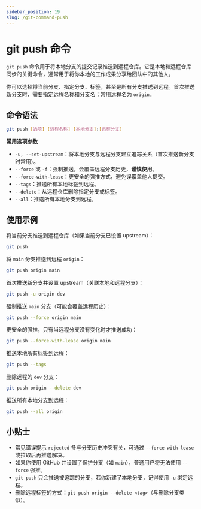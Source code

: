```yaml
---
sidebar_position: 19
slug: /git-command-push
---
```


# git push 命令

`git push` 命令用于将本地分支的提交记录推送到远程仓库。它是本地和远程仓库同步的关键命令，通常用于将你本地的工作成果分享给团队中的其他人。

你可以选择将当前分支、指定分支、标签，甚至是所有分支推送到远程。首次推送新分支时，需要指定远程名称和分支名；常用远程名为 `origin`。



## 命令语法

```bash
git push [选项] [远程名称] [本地分支]:[远程分支]
```

**常用选项参数**

- `-u, --set-upstream`：将本地分支与远程分支建立追踪关系（首次推送新分支时常用）。
- `--force` 或 `-f`：强制推送，会覆盖远程分支历史，**谨慎使用**。
- `--force-with-lease`：更安全的强推方式，避免误覆盖他人提交。
- `--tags`：推送所有本地标签到远程。
- `--delete`：从远程仓库删除指定分支或标签。
- `--all`：推送所有本地分支到远程。



## 使用示例

将当前分支推送到远程仓库（如果当前分支已设置 upstream）：

```bash
git push
```

将 `main` 分支推送到远程 `origin`：

```bash
git push origin main
```

首次推送新分支并设置 upstream（关联本地和远程分支）：

```bash
git push -u origin dev
```

强制推送 `main` 分支（可能会覆盖远程历史）：

```bash
git push --force origin main
```

更安全的强推，只有当远程分支没有变化时才推送成功：

```bash
git push --force-with-lease origin main
```

推送本地所有标签到远程：

```bash
git push --tags
```

删除远程的 `dev` 分支：

```bash
git push origin --delete dev
```

推送所有本地分支到远程：

```bash
git push --all origin
```



## 小贴士

- 常见错误提示 `rejected` 多与分支历史冲突有关，可通过 `--force-with-lease` 或拉取后再推送解决。
- 如果你使用 GitHub 并设置了保护分支（如 `main`），普通用户将无法使用 `--force` 强推。
- `git push` 只会推送被追踪的分支，若你新建了本地分支，记得使用 `-u` 绑定远程。
- 删除远程标签的方式：`git push origin --delete <tag>`（与删除分支类似）。

